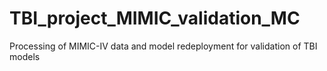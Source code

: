 # TBI_project_MIMIC_validation_MC
Processing of MIMIC-IV data and model redeployment for validation of TBI models
